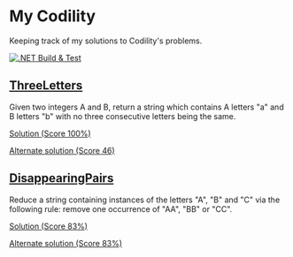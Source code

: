 # My Codility
Keeping track of my solutions to Codility's problems.

[![.NET Build & Test](https://github.com/JCallico/coditily/actions/workflows/dotnet_build_and_test.yml/badge.svg)](https://github.com/JCallico/coditily/actions/workflows/dotnet_build_and_test.yml)

## [ThreeLetters](https://app.codility.com/programmers/trainings/5/three_letters/)
Given two integers A and B, return a string which contains A letters "a" and B letters "b" with no three consecutive letters being the same.

[Solution (Score 100%)](src/Exercises/ThreeLetters/Solution.cs)

[Alternate solution (Score 46)](src/Exercises/ThreeLettersRecursive/Solution.cs)

## [DisappearingPairs](https://app.codility.com/programmers/trainings/5/disappearing_pairs/)
Reduce a string containing instances of the letters "A", "B" and "C" via the following rule: remove one occurrence of "AA", "BB" or "CC".

[Solution (Score 83%)](src/Exercises/DisappearingPairsSimple/Solution.cs)

[Alternate solution (Score 83%)](src/Exercises//DisappearingPairs/Solution.cs)

